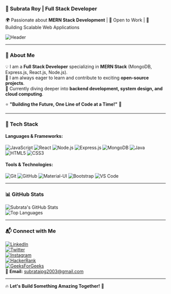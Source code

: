 ### 🚀 Subrata Roy | Full Stack Developer  
🌍 Passionate about **MERN Stack Development** | 🚀 Open to Work | 🎯 Building Scalable Web Applications  

![Header](https://img.freepik.com/free-vector/coding-concept-illustration_114360-1155.jpg?ga=GA1.1.736934873.1690988837&semt=ais_hybrid)  

---

### 👋 About Me  
💡 I am a **Full Stack Developer** specializing in **MERN Stack** (MongoDB, Express.js, React.js, Node.js).  
🎯 I am always eager to learn and contribute to exciting **open-source projects**.  
🌱 Currently diving deeper into **backend development, system design, and cloud computing**.  

⭐ **"Building the Future, One Line of Code at a Time!"** 🚀  

---

### 🚀 Tech Stack
#### **Languages & Frameworks:**  
![JavaScript](https://img.shields.io/badge/-JavaScript-F7DF1E?logo=javascript&logoColor=black&style=for-the-badge)
![React](https://img.shields.io/badge/-React-61DAFB?logo=react&logoColor=white&style=for-the-badge)
![Node.js](https://img.shields.io/badge/-Node.js-339933?logo=node.js&logoColor=white&style=for-the-badge)
![Express.js](https://img.shields.io/badge/-Express.js-000000?logo=express&logoColor=white&style=for-the-badge)
![MongoDB](https://img.shields.io/badge/-MongoDB-47A248?logo=mongodb&logoColor=white&style=for-the-badge)
![Java](https://img.shields.io/badge/-Java-007396?logo=java&logoColor=white&style=for-the-badge)
![HTML5](https://img.shields.io/badge/-HTML5-E34F26?logo=html5&logoColor=white&style=for-the-badge)
![CSS3](https://img.shields.io/badge/-CSS3-1572B6?logo=css3&logoColor=white&style=for-the-badge)

#### **Tools & Technologies:**  
![Git](https://img.shields.io/badge/-Git-F05032?logo=git&logoColor=white&style=for-the-badge)
![GitHub](https://img.shields.io/badge/-GitHub-181717?logo=github&logoColor=white&style=for-the-badge)
![Material-UI](https://img.shields.io/badge/-Material--UI-0081CB?logo=mui&logoColor=white&style=for-the-badge)
![Bootstrap](https://img.shields.io/badge/-Bootstrap-563D7C?logo=bootstrap&logoColor=white&style=for-the-badge)
![VS Code](https://img.shields.io/badge/-VS%20Code-007ACC?logo=visual-studio-code&logoColor=white&style=for-the-badge)

---

### 📊 GitHub Stats  
![Subrata's GitHub Stats](https://github-readme-stats.vercel.app/api?username=subrata003&show_icons=true&theme=tokyonight)  
![Top Languages](https://github-readme-stats.vercel.app/api/top-langs/?username=subrata003&layout=compact&theme=tokyonight)  

---

### 📬 Connect with Me  
[![LinkedIn](https://img.shields.io/badge/-LinkedIn-0077B5?logo=linkedin&logoColor=white&style=for-the-badge)](https://www.linkedin.com/in/subrata-roy-44264a24b/)  
[![Twitter](https://img.shields.io/badge/-Twitter-1DA1F2?logo=twitter&logoColor=white&style=for-the-badge)](https://twitter.com/subrataroy0064)  
[![Instagram](https://img.shields.io/badge/-Instagram-E4405F?logo=instagram&logoColor=white&style=for-the-badge)](https://instagram.com/codewithsubrata)  
[![HackerRank](https://img.shields.io/badge/-HackerRank-2EC866?logo=hackerrank&logoColor=white&style=for-the-badge)](https://www.hackerrank.com/subratajpg2003)  
[![GeeksForGeeks](https://img.shields.io/badge/-GeeksForGeeks-0F9D58?logo=geeksforgeeks&logoColor=white&style=for-the-badge)](https://auth.geeksforgeeks.org/user/subratajpjgo/practice)  
📩 **Email:** subratajpg2003@gmail.com  

---

🔥 **Let's Build Something Amazing Together!** 🚀  
